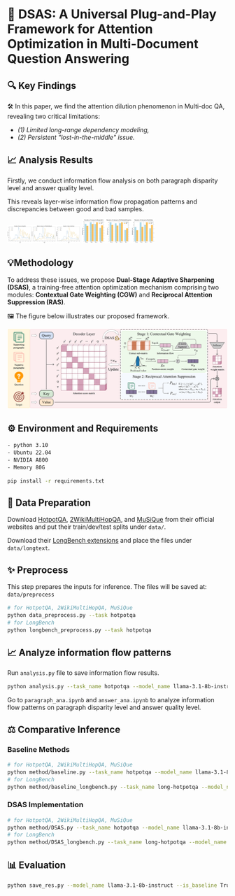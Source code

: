 # 🔌 DSAS: A Universal Plug-and-Play Framework for Attention Optimization in Multi-Document Question Answering

## 🔍 Key Findings

🛠 In this paper, we find the attention dilution phenomenon in Multi-doc QA, revealing two critical limitations: 

* *(1) Limited long-range dependency modeling,* 
* *(2) Persistent "lost-in-the-middle" issue.*

## 📈 Analysis Results

Firstly, we conduct information flow analysis on both paragraph disparity level and answer quality level.

This reveals layer-wise information flow propagation patterns and discrepancies between good and bad samples.

<img src="./fig/paragraph_ana.png" alt="para_ana" width="33%" />

<img src="./fig/answer_ana.png" alt="ans_ana" width="33%" />

## 💡Methodology

To address these issues, we propose **Dual-Stage Adaptive Sharpening (DSAS)**, a training-free attention optimization mechanism comprising two modules: **Contextual Gate Weighting (CGW)** and **Reciprocal Attention Suppression (RAS)**.

🖼️ The figure below illustrates our proposed framework.

![method](./fig/method.png)

## ⚙️ Environment and Requirements

```sh
- python 3.10
- Ubuntu 22.04
- NVIDIA A800
- Memory 80G
```

```sh
pip install -r requirements.txt
```

## 📑 Data Preparation

Download [HotpotQA](https://hotpotqa.github.io/), [2WikiMultiHopQA](https://github.com/Alab-NII/2wikimultihop), and [MuSiQue](https://github.com/stonybrooknlp/musique) from their official websites and put their train/dev/test splits under `data/`.

Download their [LongBench extensions](https://github.com/THUDM/LongBench/tree/main/LongBench) and place the files under `data/longtext`.


## ✨ Preprocess

This step prepares the inputs for inference. The files will be saved at: `data/preprocess`

```sh
# for HotpotQA, 2WikiMultiHopQA, MuSiQue
python data_preprocess.py --task hotpotqa
# for LongBench
python longbench_preprocess.py --task hotpotqa
```

## 📈 Analyze information flow patterns
Run `analysis.py` file to save information flow results.
```sh
python analysis.py --task_name hotpotqa --model_name llama-3.1-8b-instruct
```

Go to `paragraph_ana.ipynb` and `answer_ana.ipynb` to analyze information flow patterns on paragraph disparity level and answer quality level.
## ⚖️ Comparative Inference

### Baseline Methods

```sh
# for HotpotQA, 2WikiMultiHopQA, MuSiQue
python method/baseline.py --task_name hotpotqa --model_name llama-3.1-8b-instruct
# for LongBench
python method/baseline_longbench.py --task_name long-hotpotqa --model_name llama-3.1-8b-instruct
```

### DSAS Implementation

```sh
# for HotpotQA, 2WikiMultiHopQA, MuSiQue
python method/DSAS.py --task_name hotpotqa --model_name llama-3.1-8b-instruct
# for LongBench
python method/DSAS_longbench.py --task_name long-hotpotqa --model_name llama-3.1-8b-instruct
```

## 📊 Evaluation

```sh
python save_res.py --model_name llama-3.1-8b-instruct --is_baseline True
```
